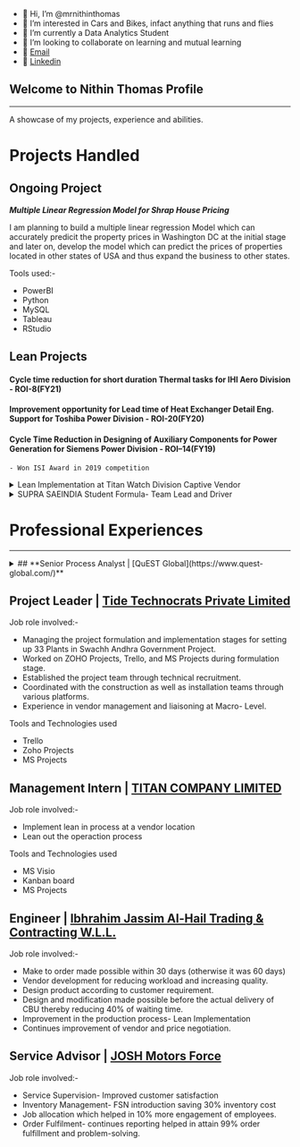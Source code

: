 - 👋 Hi, I’m @mrnithinthomas
- 👀 I’m interested in Cars and Bikes, infact anything that runs and flies
- 🌱 I’m currently a Data Analytics Student
- 💞️ I’m looking to collaborate on learning and mutual learning
- 📧 [Email](mailto:mrnithinthomas@gmail.com)
- 🔗 [Linkedin](https://www.linkedin.com/in/mrnithinthomas/)

<!---
mrnithinthomas/mrnithinthomas is a ✨ special ✨ repository because its `README.md` (this file) appears on your GitHub profile.
You can click the Preview link to take a look at your changes.
--->

## Welcome to Nithin Thomas Profile
---
A showcase of my projects, experience and abilities.

# Projects Handled

## **Ongoing Project**

***Multiple Linear Regression Model for Shrap House Pricing***

I am planning to build a multiple linear regression Model which can accurately predicit the property prices in Washington DC at the initial stage and later on, develop the model which can predict the prices of properties located in other states of USA and thus expand the business to other states.

Tools used:-
- PowerBI
- Python
- MySQL
- Tableau
- RStudio

## **Lean Projects**

#### Cycle time reduction for short duration Thermal tasks for IHI Aero Division - ROI-8(FY21)

#### Improvement opportunity for Lead time of Heat Exchanger Detail Eng. Support for Toshiba Power Division - ROI-20(FY20)

#### Cycle Time Reduction in Designing of Auxiliary Components for Power Generation for Siemens Power Division - ROI–14(FY19)
    - Won ISI Award in 2019 competition
    

<details>
<summary> Lean Implementation at Titan Watch Division Captive Vendor</summary>
<br>
The need of Industry today is to manage, sustain and expand businesses, so lean operations can offer knowledge in the areas of Project Management, Total Quality Management, Lean Manufacturing and Planning, Supply Chain Management, Manufacturing and Service Operations Management, Technology Management etc.,
This internship report records the two months’ internship work on “Lean Implementation at Titans Captive Vendor” at Titan Company Limited, a manufacturing company located in Hosur, specialized in making watches. The report focus on an improved layout, workstation design, line balancing and improving the process carried out with an introduction to various concepts of lean manufacturing. Special emphasis is put on the watch manufacturing process, understanding of which was necessary for the study. Then the report provides a broad description of the industry and the company. Then it talks about the research methodology followed and the tools used. Later this report presents the data collected about various wastes in the company, analysis of the same and its interpretations. Various tools were used for the analysis purpose.
Finally, the report concludes with the findings derived during the course of study and the suggestions to reduce various wastes in the company.
</details>


<details>
<summary> SUPRA SAEINDIA Student Formula- Team Lead and Driver</summary>
<br>
SAEINDIA is an affiliate society of SAE International, registered as an Indian non profit engineering and scientific society dedicated to the advancement of mobility community in India.
This event provides a real world engineering challenge for the SAEINDIA student members that reflects the steps involved in the entire process from design and engineering to production to marketing and endurance.
</details>


# Professional Experiences
---
<details>
<summary>## **Senior Process Analyst | [QuEST Global](https://www.quest-global.com/)**</summary>
<br>
Job role involved:-
- Quality Single Point of Contact (QSPC) for a delivery unit in QuEST.
- Driving a data-driven approach in problem-solving & decision-making process in day-to-day Project management.
- Conducting weekly/monthly meetings to monitor the project-specific KPIs and take appropriate action if required.
- Interact with Customers, understand requirements, and achieve their KPIs.
- Conduct audits in terms of ISO and AS Standards and improves overall project maturity of the Delivery Unit.
- Active support in conducting RCAs and data analysis on problems
- Periodic monitoring & control of Quality Management System
- Drives DAMIC & DMADV projects within the delivery unit.
- Identifying and mentoring Continuous Improvement and Kaizen ideas through a data-driven approach and attaining savings for both customers and QuEST.
- Manage roles such as CI Champion for the delivery unit, Quality Reviewer for first of projects

Tools and Technologies used
- Oracle Apex
- PMMA
- Lean Six Sigma 
- IPMS - Project Management tool
- Internal Quality Audit tool
- MiniTab

Achievements
- Third prize in National Level LEAN Sigma competition organized by Indian Statistical Institute
- On The Fly Award 2019 on Overall FY Performance
</details>

## **Project Leader | [Tide Technocrats Private Limited](https://www.tidetechnocrats.com/)**

Job role involved:-
- Managing the project formulation and implementation stages for setting up 33 Plants in Swachh Andhra Government Project.
-  Worked on ZOHO Projects, Trello, and MS Projects during formulation stage.
-  Established the project team through technical recruitment.
- Coordinated with the construction as well as installation teams through various platforms.
-  Experience in vendor management and liaisoning at Macro- Level.

Tools and Technologies used
- Trello
- Zoho Projects
- MS Projects


## **Management Intern | [TITAN COMPANY LIMITED](https://www.titan.co.in/)**

Job role involved:-
- Implement lean in process at a vendor location
- Lean out the operaction process

Tools and Technologies used
- MS Visio
- Kanban board
- MS Projects

## **Engineer | [Ibhrahim Jassim Al-Hail Trading & Contracting W.L.L.]()**

Job role involved:-
- Make to order made possible within 30 days (otherwise it was 60 days)
- Vendor development for reducing workload and increasing quality.
- Design product according to customer requirement.
- Design and modification made possible before the actual delivery of CBU thereby reducing 40% of waiting time.
- Improvement in the production process- Lean Implementation
- Continues improvement of vendor and price negotiation.


## **Service Advisor | [JOSH Motors Force](https://www.dealerservicecenter.in/list/bus/force-motors/kerala/alappuzha/josh-motors/2277984)**

Job role involved:-
- Service Supervision- Improved customer satisfaction
- Inventory Management- FSN introduction saving 30% inventory cost
- Job allocation which helped in 10% more engagement of employees.
- Order Fulfilment- continues reporting helped in attain 99% order fulfillment and problem-solving.
